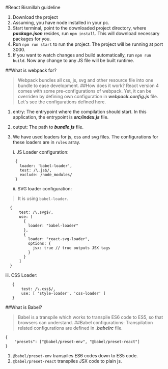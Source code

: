 #React Bismillah guideline
1. Download the project
2. Assuming, you have node installed in your pc.
3. Start terminal, point to the downloaded project directory, where ***package.json*** resides, run ```npm install```. This will download necessary packages for you.
4. Run ```npm run start``` to run the project. The project will be running at port 3000.
5. If you want to watch changes and build automatically, run ```npm run build```. Now any change to any JS file will be built runtime.

##What is webpack for?
> Webpack bundles all css, js, svg and other resource file into one bundle to ease development.
##How does it work?
React version 4 comes with some pre-configurations of webpack. Yet, it can be overriden by defining own configuration in ***webpack.config.js*** file. Let's see the configurations defined here.
1. entry: The entrypoint where the compilation should start. In this application, the entrypoint is ***src/index.js*** file.
2. output: The path to ***bundle.js*** file.
3. We have used loaders for js, css and svg files. The configurations for these loaders are in ```rules``` array.
    
    
   i. JS Loader configuration:
   ```
    {
      loader: 'babel-loader',
      test: /\.js$/,
      exclude: /node_modules/
    }
   ```
   ii. SVG loader configuration:
      
  > It is using ```babel-loader```.
      
```
  {
      test: /\.svg$/,
      use: [
        {
          loader: "babel-loader"
        },
        {
          loader: "react-svg-loader",
          options: {
            jsx: true // true outputs JSX tags
          }
        }
      ]
  }
``` 
   iii. CSS Loader:
```
   {
       test: /\.css$/,
       use: [ 'style-loader', 'css-loader' ]
   }
```

##What is Babel?
>Babel is a transpile which works to transpile ES6 code to ES5, so that browsers can understand.
##Babel configurations:
Transpilation related configurations are defined in ***.babelrc*** file.
```
{
    "presets": ["@babel/preset-env", "@babel/preset-react"]
}
```
1. ```@babel/preset-env``` transpiles ES6 codes down to ES5 code.
2. ```@babel/preset-react``` transpiles JSX code to plain js.